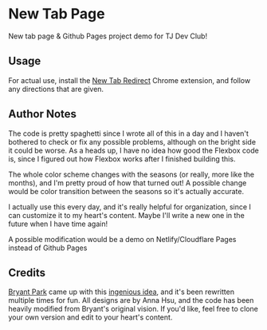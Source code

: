 # New Tab Page
New tab page & Github Pages project demo for TJ Dev Club!

## Usage
For actual use, install the [New Tab Redirect](https://github.com/jimschubert/newtab-redirect) Chrome extension, and follow any directions that are given.

## Author Notes
The code is pretty spaghetti since I wrote all of this in a day and I haven't bothered to check or fix any possible problems, although on the bright side it could be worse. As a heads up, I have no idea how good the Flexbox code is, since I figured out how Flexbox works after I finished building this.

The whole color scheme changes with the seasons (or really, more like the months), and I'm pretty proud of how that turned out! A possible change would be color transition between the seasons so it's actually accurate.

I actually use this every day, and it's really helpful for organization, since I can customize it to my heart's content. Maybe I'll write a new one in the future when I have time again!

A possible modification would be a demo on Netlify/Cloudflare Pages instead of Github Pages

## Credits
[Bryant Park](https://github.com/bryantpark04) came up with this [ingenious idea](https://github.com/bryantpark04/new-tab-page-tutorial), and it's been rewritten multiple times for fun. All designs are by Anna Hsu, and the code has been heavily modified from Bryant's original vision. If you'd like, feel free to clone your own version and edit to your heart's content.